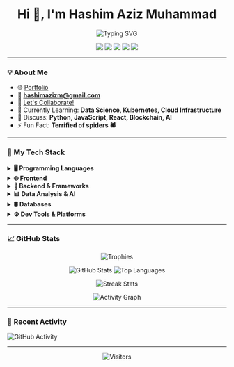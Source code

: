 <h1 align="center">Hi 👋, I'm Hashim Aziz Muhammad</h1>

<p align="center">
  <img src="https://readme-typing-svg.demolab.com?font=Fira+Code&size=24&pause=1000&color=6EE7B7&width=500&lines=Full+Stack+Developer;Data+Science+Enthusiast;Blockchain+Explorer;Continuous+Learner+⚡" alt="Typing SVG"/>
</p>

<p align="center">
  <a href="https://linkedin.com/in/hashimaziz88"><img src="https://img.shields.io/badge/LinkedIn-0077B5?style=for-the-badge&logo=linkedin&logoColor=white"></a>
  <a href="mailto:hashimazizm@gmail.com"><img src="https://img.shields.io/badge/Gmail-D14836?style=for-the-badge&logo=gmail&logoColor=white"></a>
  <a href="https://www.instagram.com/hashimaziz88/"><img src="https://img.shields.io/badge/Instagram-E4405F?style=for-the-badge&logo=instagram&logoColor=white"></a>
  <a href="https://discordapp.com/users/1053397914782810112"><img src="https://img.shields.io/badge/Discord-7289DA?style=for-the-badge&logo=discord&logoColor=white"></a>
  <a href="https://www.twitch.tv/techboxenthusiast"><img src="https://img.shields.io/badge/Twitch-9146FF?style=for-the-badge&logo=twitch&logoColor=white"></a>
</p>

---

### 💡 About Me

- 🌐 [Portfolio](https://hashimaziz88.github.io)
- 📩 **hashimazizm@gmail.com**
- 🤝 [Let's Collaborate!](https://docs.google.com/forms/d/e/1FAIpQLSeDe7NfdFu67NAjcZ0dCCatUElKN90LWs_K1nBPFKC2XT610Q/viewform?usp=sf_link)
- 🌱 Currently Learning: **Data Science, Kubernetes, Cloud Infrastructure**
- 💬 Discuss: **Python, JavaScript, React, Blockchain, AI**
- ⚡ Fun Fact: **Terrified of spiders 🕷️**

---

### 🚀 My Tech Stack

<details>
  <summary><strong>🖥️ Programming Languages</strong></summary>
  
  Python, JavaScript, C#
</details>

<details>
  <summary><strong>🌐 Frontend</strong></summary>
  
  React, Redux, HTML5, CSS3, Bootstrap
</details>

<details>
  <summary><strong>🔧 Backend & Frameworks</strong></summary>

  Node.js, Express.js, Django, ASP.NET Core
</details>

<details>
  <summary><strong>📊 Data Analysis & AI</strong></summary>

  Pandas, NumPy, Matplotlib, Scikit-learn
</details>

<details>
  <summary><strong>🛢️ Databases</strong></summary>

  MongoDB, MySQL
</details>

<details>
  <summary><strong>⚙️ Dev Tools & Platforms</strong></summary>

  Git, GitHub, Docker, Linux, Postman, Figma
</details>

---

### 📈 GitHub Stats

<p align="center">
  <img src="https://github-profile-trophy.vercel.app/?username=hashimaziz88&theme=onedark&no-frame=true&row=1&margin-w=15" alt="Trophies">
</p>

<p align="center">
  <img src="https://github-readme-stats.vercel.app/api?username=hashimaziz88&show_icons=true&theme=onedark&hide_border=true" alt="GitHub Stats">
  <img src="https://github-readme-stats.vercel.app/api/top-langs/?username=hashimaziz88&layout=compact&theme=onedark&langs_count=6&hide_border=true" alt="Top Languages">
</p>

<p align="center">
  <img src="https://streak-stats.demolab.com?user=hashimaziz88&theme=onedark&hide_border=true" alt="Streak Stats">
</p>

<p align="center">
  <img src="https://github-readme-activity-graph.vercel.app/graph?username=hashimaziz88&theme=react-dark&area=true&hide_border=true" alt="Activity Graph">
</p>

---

### 📝 Recent Activity

![GitHub Activity](https://github-readme-activity-feed.cyclic.app/feed?username=hashimaziz88&limit=5&theme=dark)

---

<p align="center">
  <img src="https://visitor-badge.glitch.me/badge?page_id=hashimaziz88.hashimaziz88" alt="Visitors"/>
</p>
